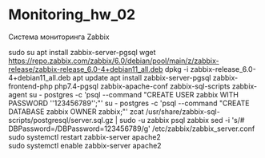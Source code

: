 # Monitoring_hw_02
Система мониторинга Zabbix

sudo su 
apt install zabbix-server-pgsql 
wget https://repo.zabbix.com/zabbix/6.0/debian/pool/main/z/zabbix-release/zabbix-release_6.0-4+debian11_all.deb 
dpkg -i zabbix-release_6.0-4+debian11_all.deb 
apt update 
apt install zabbix-server-pgsql zabbix-frontend-php php7.4-pgsql zabbix-apache-conf zabbix-sql-scripts zabbix-agent 
su - postgres -c 'psql --command "CREATE USER zabbix WITH PASSWORD '\'123456789\'';"' 
su - postgres -c 'psql --command "CREATE DATABASE zabbix OWNER zabbix;"' 
zcat /usr/share/zabbix-sql-scripts/postgresql/server.sql.gz | sudo -u zabbix psql zabbix 
sed -i 's/# DBPassword=/DBPassword=123456789/g' /etc/zabbix/zabbix_server.conf 
sudo systemctl restart zabbix-server apache2  
sudo systemctl enable zabbix-server apache2 
